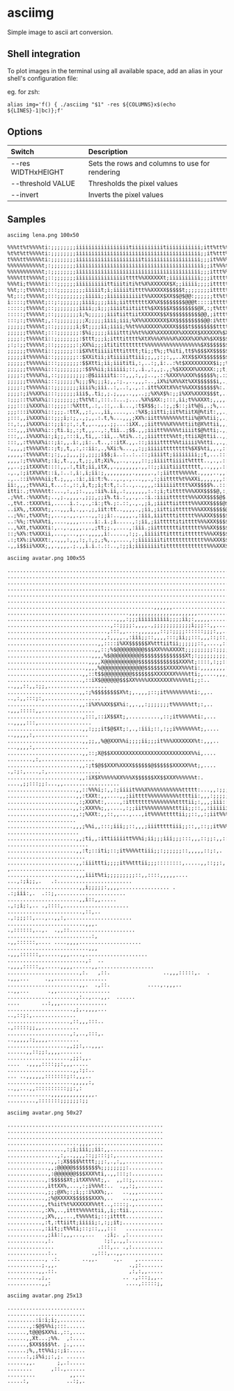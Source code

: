 # asciimg
Simple image to ascii art conversion.

## Shell integration

To plot images in the terminal using all available space, add an alias in your shell's configuration file:

eg. for zsh:

    alias img='f() { ./asciimg "$1" -res ${COLUMNS}x$(echo ${LINES}-1|bc)};f'

## Options

| Switch             | Description                                    |
|:------------------ |:---------------------------------------------- |
| --res WIDTHxHEIGHT | Sets the rows and columns to use for rendering |
| --threshold VALUE  | Thresholds the pixel values                    |
| --invert           | Inverts the pixel values                       |

## Samples

    asciimg lena.png 100x50

	%%%tt%t%%%%ti:;;;;;;;;iiiiiiiiiiiiiiiiitiiiiiiiiiitiiiiiiiiiii;itt%tt%tttt%t%%t$$@$;;iiiiiiiiiiiiii%
	%t%t%tt%%%%ti:;;;;;;;;iiiiiiiiiiiiiiiiiiiiiiiiiiiiiiiiiiiiiiii;;it%ttt%t%t%ttttt$@@%;;iiiiiiiiiiii:.
	t%%%tt%%%%%ti:;;;;;;;;iiiiiiiiiiiiiiiiiiiiitiiiiiiiiiiiiiiiiii;;;it%%%%%%%%%ttttt$@@X;;iiiiiiiit:...
	%%%%%%%%%%%t;:;;;;;;;;iiiiiiiiiiiiiiiiiiiiiiiiiiiiiiiiiiiiiiiii;;it%%%t%%%t%t%tttt$@@$;;iiiiii,.....
	%%%%%%%%%%%t;:;;;;;;;;iiiiiiiiiiiiiiiiiiiiiiiiiiiiiiiiiiiiiiii;;;ittt%%ttttt%ttttttX@@$;;;ii:..,,,..
	%%%%ttt%%%%t;::;;;;;;;iiiiiiiiiiiiiiiitttt%%XXXXXXt;iiiiiiiiii;;;ittttttttttttttttttX@@@ii:...,,,...
	%%%ti;t%%%%ti:::;;;;;;iiiiiiiiiittiiititi%t%X%XXXXXX$X;;iiiii;;;;itttttttttttttttttttt@@@...,,,.,...
	%%t;:;t%%%%t;:::;;;;;;;;;iiiiit;i;iiiiitittt%%XXXXX$$$$$t;;;;;;;;itttttiittttttttttttt%:....,.,..,,.
	%t;::;t%%%%t;:::;;;;;;;;;iiiii;;iiiiiiiiiiit%%XXXX$XX$$@$@@:;;;;;;tt%tti:;ttttttttttti.......,..,,:t
	i::::;t%%%%t;::;:;;;;;;;iiii;;;;iii;iitttttttXX%X$$$$$$$$@@@t::::ittttti,.;itttttttt:...,,.,..,,:ttt
	:::::;t%%%%t;::;;;;;;;;iiii;;i;;;iiiitiitiitt%$XX$$$X$$$$$$$$@X,:;t%ttti,..:itttttt...,,,.,.,,,itt%%
	:::::;t%%%%t;::;;;;;;;;i;%;;;;;;iiitiittiitXXXXXX$$X$$$$$$$$$$@@,;itttti,....X@$$i...,,,,,,,.;ttt%%%
	:::;:;t%%%%t;,::;;;;;;;;;X;;;;;iiii;iii;%X%%XXXXXXX$XX$$$$$$$$$@@:i%ttti,.,@%@@@@@..,,.,..,,ttt%%%%%
	;;;;;;t%%%%t;::;;;;;;;i;$t;;;;ii;iiii;%%t%%%XXXXX%XXXX$$$$t$$$$$$$$tttt;$X$$$$$$@@.,,,.,,..ttt%%t%%%
	;;;;;;t%%%%t;:::;;;;;;;:$%i;;;;;iiiittti%%t%%XX%XXXXXXX%XXXXX$XXXXXX%$XX$$$$$$$$@@.,,...,:ttt%%%%ttt
	;;;;:;t%%%%ti::;;;;;;;;:$ttt;;;i;itttitttt%XtX%%%X%%%X%XXXX%XX%X%$XX$$$$$$$$$%X$$..,,..,:tt%%%%%%%%%
	;:;:;;t%%%%t;::;;;;;;;:;XX%i;;;itititttttttt%%%%%%%%%%%%%%%%%%$X$$$$$$$$$$$$%t%Xi..,.,,itt%%%%%%%%%%
	;;;;;;t%%%%ti::;;;;;;::i$X%ttiiiiitttitttt;ti;;t%;;t%iti,tt$%$$$XX$$$$$$$$Xt:;X$....,,;tt%%%%%%%%%tt
	;;;;;it%%%%%i::;;;;;;;::$XXitii;itiiiiittiii;;,,;:;:,,..XtX$$XX$$$$$$$$;:::;%$,.,.,,.;tt%%%%%%%%t%%t
	;;;;;;t%%%%%i:::;;;;;;;:$$Xtti;ii;iiititi,:,..:;,i:..:%t$XXXXXXXXX$i;;t%%%%$..,,..,.;tt%%%%%%%%tt%%t
	;;;;;;t%%%%%i:::;;;;;;;;:$$%%ii;iiiiii;::,.i.,:,,;.,;%$XXXXX%XXXXX:;;t;tXX...,,,..,,ti%%%%%%%%%%%%t%
	;;;;:;t%%%X%i,::;;;;;;;;;:@$iiiiiti:::,,,:,,;..,.::%XXX%%XXX%$$$$$%;.:it;...,,,...,ii%%%%%%%%%%%%%%t
	;;;;;;t%%%%%i:::;;;;;;%;;;$%;;;i;,,:;.,..,,,:..,iX%i%X%%Xt%XX$$$$$$i,.,%,..,,,..,.tittttt%%%%%%%%%%t
	;;;;:;t%%%%%i::;;;;;;;;iiii%;iii..:,..:,.,.:.itt%XXtX%%t%%XXX$$$$$$%:..t;,,,,,,,.itt%%%%%%%ttttttttt
	;;;;:;i%%XX%i:::;;;;;;iii$,.ti;,;.;,,,..,,..;;%X%X$%:;;i%XX%XXXX$$$t,..,t,,,,.,.:tt%%%%%%%%%%ttttttt
	:;;;::t%X%X%i::;;;;;;;;t%t%t:,:::.:...;....%X%$XX:;:::,ii;t%%XXXt;,,,,.,%,:,,.,,ti%%t%%t%%ttt%t%tttt
	;;;:::i%XXX%i::;;;;::%Xttt,.:,.::,..i...,:t$X$$;:.:;,;$::;it%@i,.;%,...,%;:,,,.itt%%ttttttttttttttti
	;;;:::i%XXX%i::;;;.:ttX,,;:,..,ii,....,..:%X$;iitti;iit%tiitX@%tit:,,.,.%:,..,;tt%%ttt%tt%ttttttt%XX
	;:::,,i%XXX%i::;;;i;:;,.,;,,.:.t,%...,,,;XX%:iitt%%%%%%%ttii%@X%tii;,.,.%i..,.ii%%tttttttttttiX$$XXX
	::,:,,i%XXX%i::;;i:;:,:,t,,..,,,.;;...:iXX.,;iitt%%%X%%%ttiit@X%ttii,,,.t%.:.:t%%t%tttttttti%$X$$X$$
	:::,,,i%%%X%i::;ti.i;,:;t,,,..,:,tii..;$$.,,;iiitt%%%%%tiiiit$@%tti;.,,.it.,.tt%%%%tttttttiX$XX$$$$$
	:::,,.i%%XX%i:;i;;,:::i,,ti,,.:ii,..%ti%..:,;iiitttt%%tt;ttiiX@ttii..,,.,%;.it%%%ttttttttiX$XX$$$$$$
	:::,,:t%%%X%i::;i:,,.i:,;i:..t..,::itX.,,.::;iiiitttt%%tiiiii%%tti.,.,,..%t.tt%tttttttttt%$$$$$$$$$$
	:,,,,;t%%%X%t::;t;,t,,:,::ii:,.,%Xi:%...,,:;;iiiiitttttttt%$X$%ti,,.,::,.ttitt%tttttttttiX$$$$$$$$$$
	,,,,,:t%%%X%t:;:;,,;,,,;;,;;;;i$$;i..:..:..::;iiiitt;iiiiiiii;;t,...:::,.;;tt%%tttttttttiX$$$$$$$$$$
	,,,,:;t%%%X%t;:i;,t.,,,t,;;,it;Xi%,,..,.,,,::;;iiiittiiiit%tttt..,.,.::,.:t%t%%tt%tttttii$@$$$$$$$$$
	,,..;;itXXX%t::::,,.:,tit;ii,itX,,.,,,,,,,.,,::;;iiitiiitttttt,..,,,.::,,.%t%%t%tttttttii$@$@@$$$$$$
	.,.,:;itX%X%t::i,:..:,i:,i;ii:;,,,,,,,,,.,,,,,.,:;iittt%%%%%t.,,,,..,,:::.%tt%tttttttttit@@$$@$$$$$X
	.,..::i%%%%%ii;t.;,,,.:i:,ii:t:%...,.,.,...,,.,:;iitttt%t%%XXi,,,,,,,:::,,ti;iiiitttttii$@$$$$$Xi..,
	ii:,,,;t%%%Xi,t...:.,::,i,t;;i;t:t,:.:..,..,,,,:iiiiiitttt%XX$$$$%..::::::tttiiii;;;;;;:$$$$$$t.,,::
	itti:.;t%%%%tt:...,:,,;:.,,,:ii%.ii,.:,,,,,,,:.:;i;titttt%%%XXX$$$$@,:,:,itttttttiii;iii$$$$X.:::;;:
	.;%%t.:%%XX%t;..,;.,,,,.,;;;,;;i%.ti.:,,.,..:i.:iiiitttttt%%%XXX$$$$@$.,.%tttttttttiittX@@$X:::;;;;;
	.,t%t.:tXXX%ti,.....i.:.,.,:i:;t%.;:.::,.,.,;i,;iiittiitttt%%%XXX$$$$@$..tttttttitiit$$$@@X;:;;i:;;;
	..iX%,,tXXX%t;,..,,,i,.,,.,;,iit:tt..,,,,.,;ii,;iittiittttt%%%XXX$$$$$@,,ttttttttiii$@$@@Xi;;;;;:;;:
	..;%%:,t%XX%t;,...,.,,.,...,,:;;i:..,,,,.,:iii,iiittttittttt%%%XXX$$$$$@;ttttttttiiiX$$@$i;;;;:;;:;:
	..:%%;:t%%X%ti,....,,,,.....i:.i.;i.....,:;ii,;iitttttititttt%%%XXX$$$$$%;;;;itttttttt$@%;:::,;;:;;:
	..,%Xt,t%XXXti:,..,.,,,,.,.,;tt;;.,....,:iii.;iitttttttitttttt%%%XX$$$$@@:;:::,,,,;X%$@X:,::;;::;;:,
	::;%X%:t%XXXii,...,...,,..,,,,,i:.....,:;;.,iiiiittittttitttttt%%%XX$$$$$X;;;;::,.i$XXi,,,:;;::;i;:,
	.:;tX%:i%XXXt:,.,,,:,,,:;,:,;,;%,.,....,:;iiiiiiititttttttttttt%%%XXX$$$$$::;;;;;;;t:::::;;:,:;i;:,,
	.,,i$$ii%XXX;,,.,,,,.;.,,i.i.:.::..,:;;i;iiiiiiiitittttttttttttt%%%XXX$$$$$:;;;ii;i;;i;:;:,,;ii;:,,,

    asciimg avatar.png 100x55

    ....................................................................................................
    ....................................................................................................
    ....................................................................................................
    ....................................................................................................
    ....................................................................................................
    ....................................................................................................
    ...............................................,,,,,,...............................................
    .......................................,,,,,,,,,,,,,,,,,,,,,,.......................................
    ...................................,,,:;;;iiiiiiiiii;;;;ii;:,,,,,...................................
    .................................,::;;;;:,,,,.,;;;;;;;;;;;;i;;;::,,.................................
    ................................,:::,,....,,,,,,,::;:;;;;::::::;;;:,,...............................
    ..............................,,:,,,,.,:iii;;::,,,,:::;ii;;:::,,,::;::,,............................
    .............................,,::::i%XX$$$$$$X%tttiitii;;;;;;::,....,:::,,..........................
    ............................,,::;%$@@@@@@@@@$$$XX%%%XXXXt;;;;;;;;;:;;;;::::,,.......................
    ...........................,,,,%$@@@@@@@@@@$$$$$$$$$$$$$$Xt;:;;;;;;;;;;;;;;:,,......................
    ..........................,,,,X@@@@@@@@@@@$$$$$$$$$$$$$XXX%t;::::,:;;::::::;;,,.....................
    .........................,,,,%@@@@@@@@@@@@@@$$$$$$$XXXXX%%%ti:,,,,,,,,:::,::;;:,....................
    ........................,,::t$$@@@@@@@@@$$$$$$$XXXXXXX%%%%tti;,....,,,,:::::::;,,...................
    ........................,::iX$@@@@@@$$$XX%%%%XXXXXXXX%%%%%ti;;:..   ..,,,::,,:;;,...................
    .......................,,:;%$$$$$$$$X%t;,.,,,;::;it%%%%%%%%ti:,,..    ..,:,,:::;:,..................
    .......................,,:i%X%%XX$$X%i:,,.,,:;;;;;;;t%%%%%%tt;:,..      .,,,:::::,,.................
    ........................,:::,::iX$$Xt;,..........,::;it%%%%%ti:,...      ..,,,,:::,.................
    ........................,,:;;;it$@$Xt;:,.,:iii;::,:;;i%%%%%%%t;,....      ..,,,,,:,.................
    ........................,,;;,,%@@XXX%%i;;;;ii;;;it%%%XXXXXXX%t:,,,..      ...,,,,:,.................
    ........................,,::;X@$$XXXXXXXXXXXXXXXXXXXXXXXXXX%%i,....     ........,:,.................
    .......................,,:;t$@$$XXX%XXXX$$$$$$@$$$$$$XXXXX%%t;,....   .,:;:,....,:,.................
    .......................,,:iX$X%%%%%XX%%%X$$$$$$XX$$XXX%%%%%%t:. ....,;;:::;;:...,,..................
    ......................,,::%%%i;:,,:;iiiit%%%X%%%%%%%%%%%ttttt:...,,:;;;;;;;;;,..,...................
    ......................,,:tXXt:,,....,,;iitttt%%%%%%%%%%ttttii:,,,:;;;;;itti;;:..,...................
    ......................,:;XXX%t:,....,:ittttttt%%%%%%%%ttttii;:,,,;iii::;itii;..,,...................
    .....................,,:;XXX%%;,,....,:;;iit%%%%%%%%%tttii;;::,,:iiiiiiiitii,..,....................
    .....................,,:;%XXt:,,::,,...,...,it%%%%tttttii;;::,,:;iit%%t%tti,  ......................
    .....................,,,;%%i,,:::;iii;;::,,,;iiitttttiii;;::,,::;;it%%%tti,  .......................
    ......................,,;ti,,:ittiiiiitt%%%i;ii;;;iii;;;:::,,,::;;:,,::,. ..........................
    ......................,,:t;::iti;::;it%%%%ttiii;;:;;;;;;::,,,,,::;:,.      .........................
    ......................,,:iiittti;;;;it%%tttii;;;::::::::,.....,,::;;:,     ,........................
    ......................,,,iiit%ti;;;;;;;;;::,,::::,,,,,....  ...,:;i;;,.   .:........................
    .......................,,i;;;;;:,,,,................ .        .:;iii:,.  .::;,......................
    .......................,,i::,,.....                          .,:;i;:,.. .,::::,.....................
    ........................,::,..                              .,:;;;::,...,..,,:,.....................
    .........................,,,.                              .,::::::,..,.  .,,::.....................
    ...........................:,                            .,,::::::,.... ....,,,,....................
    ..........................,,,                          .,,,::::::,......,,,....,....................
    .........................,:  ..                      .,,,,:::::,,.....,,,,......,,..................
    .......................,:.   ,::.                 ..,,,:::::,.  .   .,,,...     .,,.................
    .......................,,.  .,::.            ....,.,,,..           ..,,...      .,,.................
    ......................,:..,...,,.  ......                           ....       ..:,,,...............
    .....................,;,.,,,,...                                              ..,::;:,..............
    ....................,::,,,:::..                                              .,:::::;;,,............
    ....................,:,..,:::,.                                              ..,,,,,:;,,,,..........
    ...................,,;;:,..,,,.                                             ......,,::;;:,,,,.......
    ....................,;;:,,.                                               ....  .,,,,::::;;:,,,.....
    .....................,,:;:..                                             ... ..,,,,,,:::::::;::,,,..
    .....................,,,,,:,                                                ..,,...,,::::::::::;;:,:
    ..............,,,,,,,,,,,,,,.                                             .........,:::::::;;;;;;:;;

    asciimg avatar.png 50x27

    ..................................................
    ..................................................
    ..................................................
    .......................,,,,.......................
    ..................,:;i;iii;;ii:,,.................
    ................,:,..,,,,::;;:::;:,...............
    ..............,,:;X$$$$%tttt;;;:,.,:,,............
    .............,,;@@@@@$$$$$$$$%;;;;;;;;:...........
    .............,:@@@@@@@$$$XXX%ti,.,,:::;:..........
    ............,:$$$$$Xt;itXX%%%t;,.  ,,::;,.........
    ............,ittXX%,...,:;i%%%t:..  .,,:;,........
    ............,;;;@X%;:;i;;:i%XX%;,.   ..,,,........
    ............,;%@XXXXX$$$$$$XXX%,..   ...,,........
    ...........,,t%iit%t%XXXXXX%%tt..,::::;.,.........
    ...........,:X%,..,ittt%%%%ttii,,i;:tii.,.........
    ...........,;X%,,,...,t%%%%ti;::;itttt............
    ...........,:t,:ttiitt;iiiii;:,:;;it;.............
    ...........,:iit;;t%%ti;::;::,,,:::   ............
    ............,;ii::,,,...,...   .;i;. ,:...........
    ............,:.                :;:,.,,:...........
    ...............              .:::,.. .,:..........
    .............:..           .,:::,..,,.............
    ............, .:.       ..,,.     .,.    ,........
    ...........;.,,.                       .,;:.......
    ..........,,.::.                       ,:,:,,.....
    ..........,;,.                       .. .,:::;,,..
    ...........,,:                        ....,:::::;,

    asciimg avatar.png 25x13

    .........................
    .........................
    .........:i:i;i;,........
    .......,:$@$%%i;:::......
    ......,t@@@$XX%i.,::,....
    ......,,Xt...;%%.  ,:....
    ......,$XX$$$$%t. ;.,....
    ......;%,,tt%%i;:;i:.....
    ......:,;i%i;;:,;. ......
    ......,,.       ;,.:.....
    ........      ,::.,......
    .........           ,,...
    .....:,            ..:;,.
